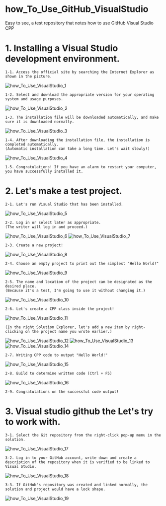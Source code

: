 # how_To_Use_GitHub_VisualStudio
Easy to see, a test repository that notes how to use GitHub Visual Studio CPP

# 1. Installing a Visual Studio development environment.
    1-1. Access the official site by searching the Internet Explorer as shown in the picture.
![how_To_Use_VisualStudio_1](https://user-images.githubusercontent.com/65026050/117522476-9746aa00-afee-11eb-9706-cdeecfac1efa.jpg)

    1-2. Select and download the appropriate version for your operating system and usage purposes.
![how_To_Use_VisualStudio_2](https://user-images.githubusercontent.com/65026050/117522590-46838100-afef-11eb-8aad-c9f227442c7b.jpg)

    1-3. The installation file will be downloaded automatically, and make sure it is downloaded normally.
![how_To_Use_VisualStudio_3](https://user-images.githubusercontent.com/65026050/117522646-88acc280-afef-11eb-94ec-52ab807686f5.jpg)

    1-4. After downloading the installation file, the installation is completed automatically.
    (Automatic installation can take a long time. Let's wait slowly!)
![how_To_Use_VisualStudio_4](https://user-images.githubusercontent.com/65026050/117523010-661ba900-aff1-11eb-9b90-f88f7c10459c.jpg)

    1-5. Congratulations! If you have an alarm to restart your computer, you have successfully installed it.

# 2. Let's make a test project.
    2-1. Let's run Visual Studio that has been installed.
![how_To_Use_VisualStudio_5](https://user-images.githubusercontent.com/65026050/117523698-afb9c300-aff4-11eb-89d9-c35b8dabe10d.jpg)

    2-2. Log in or select later as appropriate.
    (The writer will log in and proceed.)
![how_To_Use_VisualStudio_6](https://user-images.githubusercontent.com/65026050/117523770-03c4a780-aff5-11eb-868a-f2e68d480728.jpg)
![how_To_Use_VisualStudio_7](https://user-images.githubusercontent.com/65026050/117523920-e6dca400-aff5-11eb-99d7-fa308dc26944.jpg)

    2-3. Create a new project!
![how_To_Use_VisualStudio_8](https://user-images.githubusercontent.com/65026050/117523992-4e92ef00-aff6-11eb-8c37-e6b7ea14823c.jpg)

    2-4. Choose an empty project to print out the simplest "Hello World!"
![how_To_Use_VisualStudio_9](https://user-images.githubusercontent.com/65026050/117524040-afbac280-aff6-11eb-8cd8-41ebe77674a7.jpg)

    2-5. The name and location of the project can be designated as the desired place.
    (Because it's a test, I'm going to use it without changing it.)
![how_To_Use_VisualStudio_10](https://user-images.githubusercontent.com/65026050/117524099-00cab680-aff7-11eb-8d30-37373f1cade2.jpg)

    2-6. Let's create a CPP class inside the project!
![how_To_Use_VisualStudio_11](https://user-images.githubusercontent.com/65026050/117524825-450b8600-affa-11eb-9416-e825f9083898.jpg)

    (In the right Solution Explorer, let's add a new item by right-clicking on the project name you wrote earlier.)
![how_To_Use_VisualStudio_12](https://user-images.githubusercontent.com/65026050/117524230-a3833500-aff7-11eb-86cf-ac2235a97af8.jpg)
![how_To_Use_VisualStudio_13](https://user-images.githubusercontent.com/65026050/117524447-345a1080-aff8-11eb-8ba9-bc923864340c.jpg)
![how_To_Use_VisualStudio_14](https://user-images.githubusercontent.com/65026050/117524499-8438d780-aff8-11eb-8ead-e04fe3145bc7.jpg)

    2-7. Writing CPP code to output "Hello World!"
![how_To_Use_VisualStudio_15](https://user-images.githubusercontent.com/65026050/117524720-8e0f0a80-aff9-11eb-929e-ea19c208a1d7.jpg)

    2-8. Build to determine written code (Ctrl + F5)
![how_To_Use_VisualStudio_16](https://user-images.githubusercontent.com/65026050/117524792-0aa1e900-affa-11eb-9787-856f8726b72e.jpg)

    2-9. Congratulations on the successful code output!

# 3. Visual studio github the Let's try to work with.
    3-1. Select the Git repository from the right-click pop-up menu in the solution.
![how_To_Use_VisualStudio_17](https://user-images.githubusercontent.com/65026050/117529349-25805780-b012-11eb-958c-bbefe2d8278b.jpg)

    3-2. Log in to your GitHub account, write down and create a description of the repository when it is verified to be linked to Visual Studio.
![how_To_Use_VisualStudio_18](https://user-images.githubusercontent.com/65026050/117529484-bb1be700-b012-11eb-80b2-dbda6a9b9c91.jpg)

    3-3. If GitHub's repository was created and linked normally, the solution and project would have a lock shape.
![how_To_Use_VisualStudio_19](https://user-images.githubusercontent.com/65026050/117529552-18b03380-b013-11eb-84fd-1702a41c3f90.jpg)


